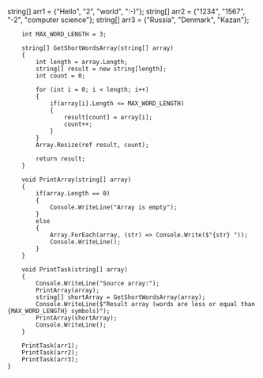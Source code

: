 string[] arr1 = {"Hello", "2", "world", ":-)"};
        string[] arr2 = {"1234", "1567", "-2", "computer science"};
        string[] arr3 = {"Russia", "Denmark", "Kazan"};
        
        int MAX_WORD_LENGTH = 3;
        
        string[] GetShortWordsArray(string[] array)
        {
            int length = array.Length;          
            string[] result = new string[length];
            int count = 0;
            
            for (int i = 0; i < length; i++)
            {
                if(array[i].Length <= MAX_WORD_LENGTH)
                {
                    result[count] = array[i];
                    count++;
                }
            }
            Array.Resize(ref result, count);
            
            return result;
        }
        
        void PrintArray(string[] array)
        {
            if(array.Length == 0)
            {
                Console.WriteLine("Array is empty");
            }
            else
            {
                Array.ForEach(array, (str) => Console.Write($"{str} "));
                Console.WriteLine();
            }
        }
        
        void PrintTask(string[] array)
        {
            Console.WriteLine("Source array:");
            PrintArray(array);
            string[] shortArray = GetShortWordsArray(array);
            Console.WriteLine($"Result array (words are less or equal than {MAX_WORD_LENGTH} symbols)");
            PrintArray(shortArray);
            Console.WriteLine();
        }
        
        PrintTask(arr1);
        PrintTask(arr2);
        PrintTask(arr3);
    }
